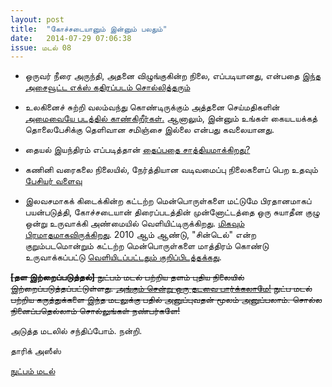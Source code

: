 ```yaml
---
layout: post
title:  "கோச்சடையானும் இன்னும் பலதும்"
date:   2014-07-29 07:06:38
issue: மடல் 08
---
```



- ஒருவர் நீரை அருந்தி, அதனை விழுங்குகின்ற நிலை, எப்படியானது, என்பதை [இந்த அசைவூட்ட எக்ஸ் கதிரப்படம் சொல்லித்தரும்](https://vine.co/v/hYdvIAaOY1d)

- உலகினைச் சுற்றி வலம்வந்து கொண்டிருக்கும் அத்தனை செய்மதிகளின் [அமைவையே படத்தில் காண்கிறீர்கள்.](https://pbs.twimg.com/media/BmH3UFuIIAAzyw-.jpg) ஆனாலும், இன்னும் உங்கள் கையடயக்கத் தொலைபேசிக்கு தெளிவான சமிஞ்சை இல்லை என்பது கவலையானது.

- தையல் இயந்திரம் எப்படித்தான் [தைப்பதை சாத்தியமாக்கிறது?](http://38.media.tumblr.com/f5dd713d7dc135cd87ad66c8a211d778/tumblr_n47t7oUz3g1rhavdko1_500.gif)

- கணினி வரைகலை நிலையில், நேர்த்தியான வடிவமைப்பு நிலைகளைப் பெற உதவும் [பேசியர் வளைவு](http://www.puthunutpam.com/maths/bezier-curve/#axzz38D7Hrt00)

- இலவசமாகக் கிடைக்கின்ற கட்டற்ற மென்பொருள்களை மட்டுமே பிரதானமாகப் பயன்படுத்தி, கோச்சடையான் திரைப்படத்தின் முன்னோட்டத்தை ஒரு சுயாதீன குழு ஒன்று உருவாக்கி அண்மையில் வெளியிட்டிருக்கிறது. [மிகவும் பிரமாதமாகவிருக்கிறது](https://www.youtube.com/watch?v=Ni3rkBYHulU). 2010 ஆம் ஆண்டு, "சின்டெல்" என்ற குறும்படமொன்றும் கட்டற்ற மென்பொருள்களை மாத்திரம் கொண்டு உருவாக்கப்பட்டு [வெளியிடப்பட்டதும் குறிப்பிடத்தக்கது](https://www.youtube.com/watch?v=eRsGyueVLvQ).

<strike>**[தள இற்றைப்படுத்தல்]** நுட்பம் மடல் பற்றிய தளம் புதிய நிலையில் இற்றைப்படுத்தப்பட்டுள்ளது. [அங்கும் சென்று ஒரு தடவை பார்க்கலாமே!](http://nutpam.org/) நுட்ப மடல் பற்றிய கருத்துக்களை இந்த மடலுக்கு பதில் அனுப்புவதன் மூலம் அனுப்பலாம். சொல்ல நினைப்பதெல்லாம் சொல்லுங்கள் நண்பர்களே!</strike>

அடுத்த மடலில் சந்திப்போம். நன்றி.

தாரிக் அஸீஸ்

[நுட்பம் மடல்](http://nutpam.org)
